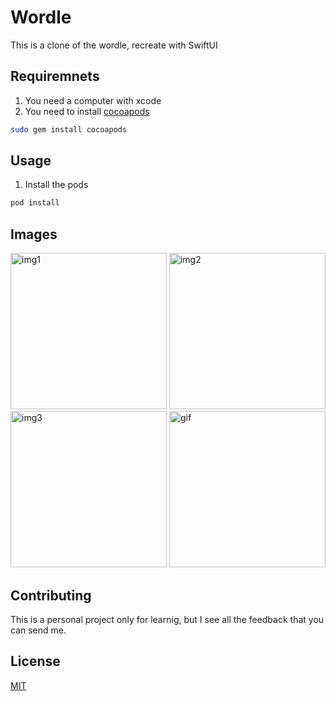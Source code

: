 # Wordle

This is a clone of the wordle, recreate with SwiftUI

## Requiremnets

1. You need a computer with xcode 
2. You need to install [cocoapods](https://cocoapods.org)


```bash
sudo gem install cocoapods
```

## Usage

1. Install the pods

```bash
pod install 
```

## Images
<p float="left">

<img src="https://lh3.googleusercontent.com/drive-viewer/AJc5JmSBwGjsDSD2AkCNGWH_fad7jUPNNGuacoqc030UWqfPamZpL4f5Cyasm7Hx5SCFp2wZM0grkWc=w2880-h1592" alt="img1" width="250" style =/> <img src="https://lh3.googleusercontent.com/drive-viewer/AJc5JmTmejGLBzCEXsUReXEhgs9duiqSUOFuLqPgD6OdJm0nf1QQW-Yz7FtaF3HfLpf5fGwXT16QCLk=w2880-h1592" alt="img2" width="250"/>
<img src="https://lh3.googleusercontent.com/drive-viewer/AJc5JmSS43A2506um74fJLBS9sJqM9O1DWWcirU7BgRQzpgam5Ri1_2aO6PhEpvb_CZM-oZW5aOeRK0=w2880-h1592" alt="img3" width="250"/>
<img src="https://lh3.googleusercontent.com/drive-viewer/AJc5JmTca6KpvmbAqeHv2UFtrh5US_ZAWkSCVFYiQwXAvjJtG4ilCJzdeGArm8OgAiS5ncjaNh3BhHY=w2880-h1592" alt="gif" width="250"/>
</p>



## Contributing
This is a personal project only for learnig, but I see all the feedback that you can send me.

## License
[MIT](https://choosealicense.com/licenses/mit/)
